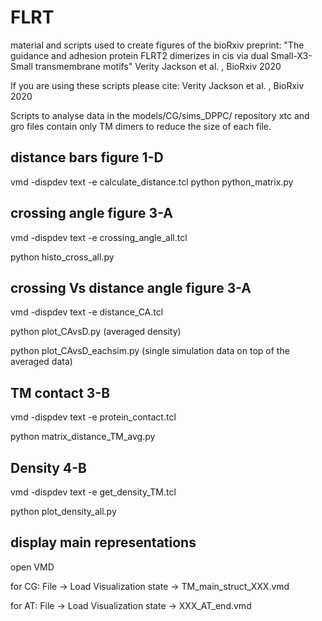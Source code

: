# FLRT
material and scripts used to create figures of the bioRxiv preprint: "The guidance and adhesion protein FLRT2 dimerizes in cis via dual Small-X3-Small transmembrane motifs" Verity Jackson et al. , BioRxiv 2020 

If you are using these scripts please cite: 
Verity Jackson et al. , BioRxiv 2020 

Scripts to analyse data in the models/CG/sims_DPPC/ repository
xtc and gro files contain only TM dimers to reduce the size of each file.

distance bars figure 1-D
------------------------
vmd -dispdev text -e calculate_distance.tcl
python python_matrix.py


crossing angle figure 3-A
-------------------------
vmd -dispdev text -e crossing_angle_all.tcl

python histo_cross_all.py


crossing Vs distance angle figure 3-A
-------------------------------------
vmd -dispdev text -e distance_CA.tcl

python plot_CAvsD.py   (averaged density)

python plot_CAvsD_eachsim.py (single simulation data on top of the averaged data)


TM contact 3-B
--------------
vmd -dispdev text -e protein_contact.tcl 

python matrix_distance_TM_avg.py 


Density 4-B
-----------
vmd -dispdev text -e get_density_TM.tcl

python plot_density_all.py 


display main representations 
----------------------------
open VMD

   for CG: File -> Load Visualization state -> TM_main_struct_XXX.vmd
   
   for AT: File -> Load Visualization state -> XXX_AT_end.vmd
